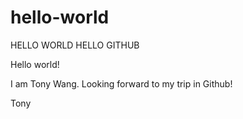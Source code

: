 # hello-world
HELLO WORLD HELLO GITHUB

Hello world!

I am Tony Wang. Looking forward to my trip in Github!

Tony
